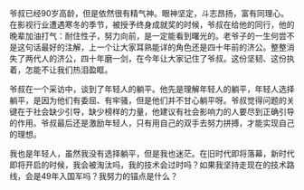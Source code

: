 爷叔已经90岁高龄，但是依然很有精气神。眼神坚定，斗志昂扬，富有同理心。在影视行业遭遇寒冬的季节，被授予终身成就奖的时候，爷叔在给他的同行，他的晚辈加油打气：耐住性子，努力向前，是一定能看到曙光的。老爷子的一生何尝不是这句话最好的注解，上一个让大家耳熟能详的角色还是四十年前的济公。整整消失了两代人的济公，四十年磨一剑，在今年让大家记住了爷叔。这份坚韧、这份执着，怎能不让我们热泪盈眶。

爷叔在一个采访中，谈到了年轻人的躺平。他先是理解年轻人的躺平，年轻人选择躺平，是因为他们有委屈、有牢骚，但是他们并不甘心躺平呀。爷叔觉得问题的关键在于社会缺少引导，缺少榜样的力量，他建议有社会影响力的人要尽到正确引导的作用。爷叔最后还是激励年轻人，只有用自己的双手去努力拼搏，才能实现自己的理想。

我也是年轻人，虽然我没有选择躺平，但是我也迷茫。在旧时代即将落幕，新时代即将开启的时候，我会被淘汰吗，我的技术会过时吗？如果我坚持走现在的技术路线，会是49年入国军吗？我努力的锚点是什么？

